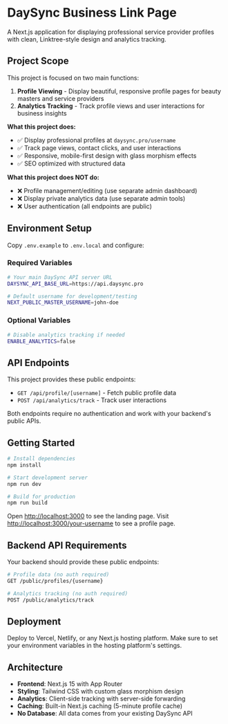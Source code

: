 # DaySync Business Link Page

A Next.js application for displaying professional service provider profiles with clean, Linktree-style design and analytics tracking.

## Project Scope

This project is focused on two main functions:
1. **Profile Viewing** - Display beautiful, responsive profile pages for beauty masters and service providers
2. **Analytics Tracking** - Track profile views and user interactions for business insights

**What this project does:**
- ✅ Display professional profiles at `daysync.pro/username`
- ✅ Track page views, contact clicks, and user interactions
- ✅ Responsive, mobile-first design with glass morphism effects
- ✅ SEO optimized with structured data

**What this project does NOT do:**
- ❌ Profile management/editing (use separate admin dashboard)
- ❌ Display private analytics data (use separate admin tools)
- ❌ User authentication (all endpoints are public)

## Environment Setup

Copy `.env.example` to `.env.local` and configure:

### Required Variables

```bash
# Your main DaySync API server URL
DAYSYNC_API_BASE_URL=https://api.daysync.pro

# Default username for development/testing
NEXT_PUBLIC_MASTER_USERNAME=john-doe
```

### Optional Variables

```bash
# Disable analytics tracking if needed
ENABLE_ANALYTICS=false
```

## API Endpoints

This project provides these public endpoints:

- `GET /api/profile/[username]` - Fetch public profile data
- `POST /api/analytics/track` - Track user interactions

Both endpoints require no authentication and work with your backend's public APIs.

## Getting Started

```bash
# Install dependencies
npm install

# Start development server
npm run dev

# Build for production
npm run build
```

Open [http://localhost:3000](http://localhost:3000) to see the landing page.
Visit [http://localhost:3000/your-username](http://localhost:3000/your-username) to see a profile page.

## Backend API Requirements

Your backend should provide these public endpoints:

```bash
# Profile data (no auth required)
GET /public/profiles/{username}

# Analytics tracking (no auth required)  
POST /public/analytics/track
```

## Deployment

Deploy to Vercel, Netlify, or any Next.js hosting platform. Make sure to set your environment variables in the hosting platform's settings.

## Architecture

- **Frontend**: Next.js 15 with App Router
- **Styling**: Tailwind CSS with custom glass morphism design
- **Analytics**: Client-side tracking with server-side forwarding
- **Caching**: Built-in Next.js caching (5-minute profile cache)
- **No Database**: All data comes from your existing DaySync API
